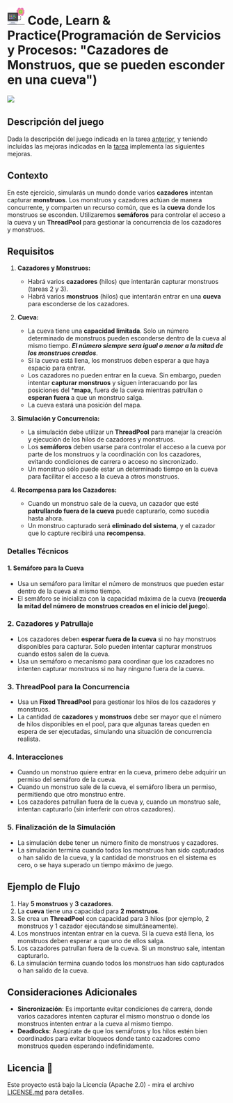 # <img src=../../../../images/computer.png width="40"> Code, Learn & Practice(Programación de Servicios y Procesos: "Cazadores de Monstruos, que se pueden esconder en una cueva")

<img src="https://i.ytimg.com/vi/t-tfbMcZ8Hc/maxresdefault.jpg" width="300px">

## Descripción del juego

Dada la descripción del juego indicada en la tarea [anterior](../tarea-2/README.md), y teniendo incluidas las mejoras indicadas en la [tarea](../tarea-2/README.md) implementa las siguientes mejoras.

## Contexto

En este ejercicio, simularás un mundo donde varios **cazadores** intentan capturar **monstruos**. Los monstruos y cazadores actúan de manera concurrente, y comparten un recurso común, que es la **cueva** donde los monstruos se esconden. Utilizaremos **semáforos** para controlar el acceso a la cueva y un **ThreadPool** para gestionar la concurrencia de los cazadores y monstruos.

## Requisitos

1. **Cazadores y Monstruos:**
   - Habrá varios **cazadores** (hilos) que intentarán capturar monstruos (tareas 2 y 3).
   - Habrá varios **monstruos** (hilos) que intentarán entrar en una **cueva** para esconderse de los cazadores.

2. **Cueva:**
   - La cueva tiene una **capacidad limitada**. Solo un número determinado de monstruos pueden esconderse dentro de la cueva al mismo tiempo. ***El número siempre sera igual o menor a la mitad de los monstruos creados***.
   - Si la cueva está llena, los monstruos deben esperar a que haya espacio para entrar.
   - Los cazadores no pueden entrar en la cueva. Sin embargo, pueden intentar **capturar monstruos** y siguen interacuando por las posiciones del ***mapa**, fuera de la cueva mientras patrullan o **esperan fuera** a que un monstruo salga.
   - La cueva estará una posición del mapa.

3. **Simulación y Concurrencia:**
   - La simulación debe utilizar un **ThreadPool** para manejar la creación y ejecución de los hilos de cazadores y monstruos.
   - Los **semáforos** deben usarse para controlar el acceso a la cueva por parte de los monstruos y la coordinación con los cazadores, evitando condiciones de carrera o acceso no sincronizado.
   - Un monstruo sólo puede estar un determinado tiempo en la cueva para facilitar el acceso a la cueva a otros monstruos.

4. **Recompensa para los Cazadores:**
   - Cuando un monstruo sale de la cueva, un cazador que esté **patrullando fuera de la cueva** puede capturarlo, como sucedia hasta ahora.
   - Un monstruo capturado será **eliminado del sistema**, y el cazador que lo capture recibirá una **recompensa**.

### Detalles Técnicos

#### 1. **Semáforo para la Cueva**

- Usa un semáforo para limitar el número de monstruos que pueden estar dentro de la cueva al mismo tiempo.
- El semáforo se inicializa con la capacidad máxima de la cueva (**recuerda la mitad del número de monstruos creados en el inicio del juego**).

### 2. **Cazadores y Patrullaje**

- Los cazadores deben **esperar fuera de la cueva** si no hay monstruos disponibles para capturar. Solo pueden intentar capturar monstruos cuando estos salen de la cueva.
- Usa un semáforo o mecanismo para coordinar que los cazadores no intenten capturar monstruos si no hay ninguno fuera de la cueva.

### 3. **ThreadPool para la Concurrencia**

- Usa un **Fixed ThreadPool** para gestionar los hilos de los cazadores y monstruos.
- La cantidad de **cazadores** y **monstruos** debe ser mayor que el número de hilos disponibles en el pool, para que algunas tareas queden en espera de ser ejecutadas, simulando una situación de concurrencia realista.

### 4. **Interacciones**

- Cuando un monstruo quiere entrar en la cueva, primero debe adquirir un permiso del semáforo de la cueva.
- Cuando un monstruo sale de la cueva, el semáforo libera un permiso, permitiendo que otro monstruo entre.
- Los cazadores patrullan fuera de la cueva y, cuando un monstruo sale, intentan capturarlo (sin interferir con otros cazadores).

### 5. **Finalización de la Simulación**

- La simulación debe tener un número finito de monstruos y cazadores.
- La simulación termina cuando todos los monstruos han sido capturados o han salido de la cueva, y la cantidad de monstruos en el sistema es cero, o se haya superado un tiempo máximo de juego.

## Ejemplo de Flujo

1. Hay **5 monstruos** y **3 cazadores**.
2. La **cueva** tiene una capacidad para **2 monstruos**.
3. Se crea un **ThreadPool** con capacidad para 3 hilos (por ejemplo, 2 monstruos y 1 cazador ejecutándose simultáneamente).
4. Los monstruos intentan entrar en la cueva. Si la cueva está llena, los monstruos deben esperar a que uno de ellos salga.
5. Los cazadores patrullan fuera de la cueva. Si un monstruo sale, intentan capturarlo.
6. La simulación termina cuando todos los monstruos han sido capturados o han salido de la cueva.

## Consideraciones Adicionales

- **Sincronización**: Es importante evitar condiciones de carrera, donde varios cazadores intenten capturar el mismo monstruo o donde los monstruos intenten entrar a la cueva al mismo tiempo.
- **Deadlocks**: Asegúrate de que los semáforos y los hilos estén bien coordinados para evitar bloqueos donde tanto cazadores como monstruos queden esperando indefinidamente.

## Licencia 📄

Este proyecto está bajo la Licencia (Apache 2.0) - mira el archivo [LICENSE.md]([../../../LICENSE.md](https://github.com/jpexposito/code-learn-practice/blob/main/LICENSE)) para detalles.
